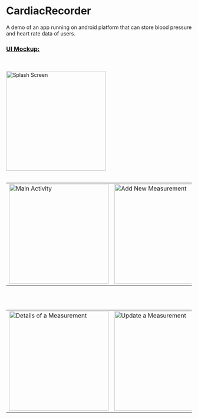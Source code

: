 # CardiacRecorder
A demo of an app running on android platform that can store blood pressure and heart rate data of users.

### <ins> **UI Mockup:** </ins>
<br>
<br>

<img src = "https://raw.githubusercontent.com/fuadhossain0/CardiacRecorder/main/Documents/Images/SS1.png" alt = "Splash Screen" title = "Splash Screen" width = "270" >
<br>
<br>
<table>
 <tr>
   <td><img src = "https://raw.githubusercontent.com/fuadhossain0/CardiacRecorder/main/Documents/Images/SS2.png" alt = "Main Activity" title = "Main Activity" width = "270" ></td>
   <td><img src = "https://raw.githubusercontent.com/fuadhossain0/CardiacRecorder/main/Documents/Images/SS3.png" alt = "Add New Measurement" title = "Add New Measurement" width = "270" ></td>
 </tr>
</table>  
<br>
<br>
<table>
 <tr>
   <td><img src = "https://raw.githubusercontent.com/fuadhossain0/CardiacRecorder/main/Documents/Images/SS4.png" alt = "Details of a Measurement" title = "Details of a Measurement" width = "270" ></td>
   <td><img src = "https://raw.githubusercontent.com/fuadhossain0/CardiacRecorder/main/Documents/Images/SS5_updated.png" alt = "Update a Measurement" title = "Update a Measurement" width = "270" ></td>
 </tr>
</table>
